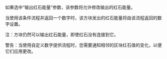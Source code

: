 如果选中“输出红石能量”参数，该参数将允许修改输出的红石能量。

当使用该条件流程并返回一个数字时，该方块发出的红石能量将由该流程返回的数字设置。

注：方块仍然可以输出红石能量，即使红石没有连接到它。

警告：当使用自定义数字提供流程时，您需要通知相邻的区块红石值的变化，以便它们应用更改。